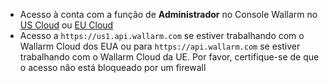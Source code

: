 * Acesso à conta com a função de **Administrador** no Console Wallarm no [US Cloud](https://us1.my.wallarm.com/) ou [EU Cloud](https://my.wallarm.com/)
* Acesso a `https://us1.api.wallarm.com` se estiver trabalhando com o Wallarm Cloud dos EUA ou para `https://api.wallarm.com` se estiver trabalhando com o Wallarm Cloud da UE. Por favor, certifique-se de que o acesso não está bloqueado por um firewall